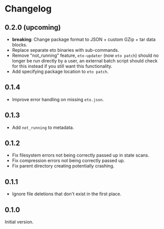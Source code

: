 # Changelog

## 0.2.0 (upcoming)

- **breaking**: Change package format to JSON + custom GZip + tar data blocks.
- Replace separate eto binaries with sub-commands.
- Remove "not_running" feature, `eto-updater` (now `eto patch`) should no longer be run directly by
    a user, an external batch script should check for this instead if you still want this
    functionality.
- Add specifying package location to `eto patch`.

## 0.1.4

- Improve error handling on missing `eto.json`.

## 0.1.3

- Add `not_running` to metadata.

## 0.1.2

- Fix filesystem errors not being correctly passed up in state scans.
- Fix compression errors not being correctly passed up.
- Fix parent directory creating potentially crashing.

## 0.1.1

- Ignore file deletions that don't exist in the first place.

## 0.1.0

Initial version.
